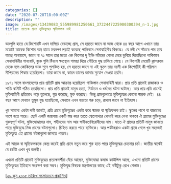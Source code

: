 ```yaml
---
categories: []
date: "2020-07-28T18:00:00Z"
description: ""
image: /images/13439083_555989981250661_3722447225900300394_n-1.jpg
title: প্রত্যেক গ্রামে মুক্তিযুদ্ধের স্মৃতিফলক চাই
---
```

ডাংগুলি হাতে যে কিশোরটি এখন দাপিয়ে বেড়াচ্ছে গ্রাম, সে হয়তো জানে না আজ থেকে ৪৪ বছর আগে এখানে তার মতোই আরেক কিশোর অস্ত্র হাতে মরনপণ লড়াই করেছে পাকিস্তান সেনাবাহিনীর বিরুদ্ধে। যে নদী সে সাঁতরে পার হয়ে যাচ্ছে অনায়াসে, জানে না ৭১ সালে তার মতো এক কিশোর দু ইঞ্চি মর্টারের গোলা মেরে ডুবিয়ে দিয়েছিলো পাকিস্তান সেনাবাহিনীর গানবোট, বুকে গুলি বিঁধলে ক্ষতস্থান গামছা দিয়ে পেঁচিয়ে যুদ্ধ চালিয়ে গেছে। যে কিশোরী মেয়েটি ক্লাসরুমে বেঞ্চে বসে কোকিলের ডাক শুনে পুলকিত হয়, সে হয়তো জানে না এই স্কুলে তার বয়সী এক কিশোরীই কী পরিমান নীপিড়নের শিকার হয়েছিলো। তারা জানে না, কারন তাদের জানার সুযোগ দেওয়া হয়নি।

১৯৭১ সালে বাংলাদেশের প্রায় প্রতিটি গ্রাম আক্রান্ত হয়েছিলো পাকিস্তান সেনাবাহিনী দ্বারা। প্রায় প্রতি গ্রামেই রাজাকার ও শান্তি কমিটি গঠিত হয়েছিলো। প্রায় প্রতি গ্রামেই মানুষ হত্যা, নির্যাতন ও ধর্ষনের ঘটনা ঘটেছে। আর প্রায় প্রতি গ্রামেই মুক্তিবাহিনী প্রতিরোধ গড়ে তুলেছে, যুদ্ধ করেছে, মুক্ত করেছে। কিন্তু গ্রামগুলোতে মুক্তিযুদ্ধের কোনো স্মারক নেই। ৪৪ বছর আগে যেখানে তুমুল যুদ্ধ হয়েছিলো, সেখানে এখন হয়তো গরু চড়ে, রাখাল জানে না ইতিহাস।

খুব সামান্য একটা দাবী জানাই, প্রতি গ্রামে মুক্তিযুদ্ধের একটা করে স্মারক বা স্মৃতিফলক চাই। স্কুলের পাশে বা বাজারের পাশে হতে পারে। ছোট একটি জায়গায় একটি স্তম্ভ করে তাতে শ্বেতপাথরে খোদাই করে লেখা থাকবে ঐ গ্রামের মুক্তিযুদ্ধের গুরুত্বপূর্ণ ঘটনা, মুক্তিযোদ্ধাদের নাম, শহীদদের নাম আর স্বাধীনতাবিরোধীদের নাম। যাতে ঐ গ্রামের প্রতিটি মানুষ জানতে পারে মুক্তিযুদ্ধে নিজ গ্রামের ঘটনাগুলো। চিহ্নিত করতে পারে ব্যক্তিকে। আর পর্যটকরাও একটা গ্রামে গেলে খুব সহজেই মুক্তিযুদ্ধে এই গ্রামের ঘটনাগুলো জানতে পারবে।

এই স্মারক বা স্মৃতিফলককে কেন্দ্র করেই প্রতি গ্রামে নতুন করে শুরু হতে পারে মুক্তিযুদ্ধের চেতনার চর্চা। জাতীয় স্বার্থেই যে চর্চাটা এখন খুব জরুরী।

এখনো প্রতিটি গ্রামেই মুক্তিযুদ্ধের প্রত্যক্ষদর্শীরা বেঁচে আছেন, মুক্তিযোদ্ধা কমান্ড কাউন্সিল আছে, এখনো প্রতিটি গ্রামের মুক্তিযুদ্ধের ইতিহাস সংরক্ষণ করা সম্ভব। মুক্তিযুদ্ধ বিষয়ক মন্ত্রণালয়ের কাছে এই দাবীটুকু রেখে গেলাম।

[\[২৯ জুন ২০১৫ তারিখে সচলায়তনে প্রকাশিত\]](http://www.sachalayatan.com/nazrul_islam/54676)